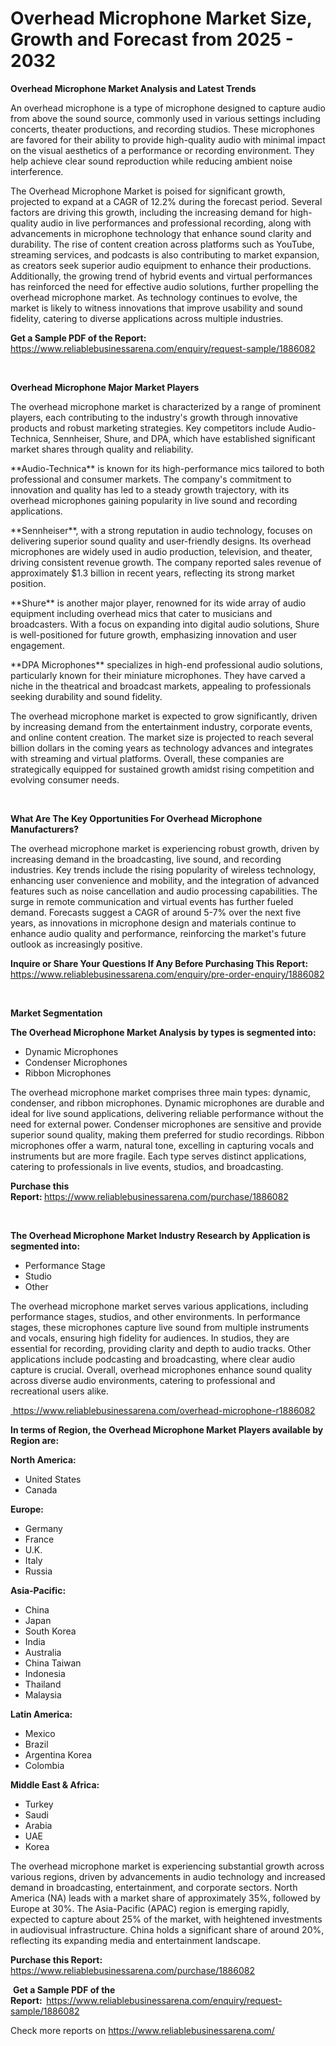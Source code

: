 <p><h1>Overhead Microphone Market Size, Growth and Forecast from 2025 - 2032</h1></p><p><strong>Overhead Microphone Market Analysis and Latest Trends</strong></p>
<p><p>An overhead microphone is a type of microphone designed to capture audio from above the sound source, commonly used in various settings including concerts, theater productions, and recording studios. These microphones are favored for their ability to provide high-quality audio with minimal impact on the visual aesthetics of a performance or recording environment. They help achieve clear sound reproduction while reducing ambient noise interference.</p><p>The Overhead Microphone Market is poised for significant growth, projected to expand at a CAGR of 12.2% during the forecast period. Several factors are driving this growth, including the increasing demand for high-quality audio in live performances and professional recording, along with advancements in microphone technology that enhance sound clarity and durability. The rise of content creation across platforms such as YouTube, streaming services, and podcasts is also contributing to market expansion, as creators seek superior audio equipment to enhance their productions. Additionally, the growing trend of hybrid events and virtual performances has reinforced the need for effective audio solutions, further propelling the overhead microphone market. As technology continues to evolve, the market is likely to witness innovations that improve usability and sound fidelity, catering to diverse applications across multiple industries.</p></p>
<p><strong>Get a Sample PDF of the Report:&nbsp;</strong> <a href="https://www.reliablebusinessarena.com/enquiry/request-sample/1886082?utm_campaign=2822&utm_medium=2&utm_source=Github&utm_content=ia&utm_term=06042025&utm_id=overhead-microphone">https://www.reliablebusinessarena.com/enquiry/request-sample/1886082</a></p>
<p>&nbsp;</p>
<p><strong>Overhead Microphone Major Market Players</strong></p>
<p><p>The overhead microphone market is characterized by a range of prominent players, each contributing to the industry's growth through innovative products and robust marketing strategies. Key competitors include Audio-Technica, Sennheiser, Shure, and DPA, which have established significant market shares through quality and reliability.</p><p>**Audio-Technica** is known for its high-performance mics tailored to both professional and consumer markets. The company's commitment to innovation and quality has led to a steady growth trajectory, with its overhead microphones gaining popularity in live sound and recording applications. </p><p>**Sennheiser**, with a strong reputation in audio technology, focuses on delivering superior sound quality and user-friendly designs. Its overhead microphones are widely used in audio production, television, and theater, driving consistent revenue growth. The company reported sales revenue of approximately $1.3 billion in recent years, reflecting its strong market position.</p><p>**Shure** is another major player, renowned for its wide array of audio equipment including overhead mics that cater to musicians and broadcasters. With a focus on expanding into digital audio solutions, Shure is well-positioned for future growth, emphasizing innovation and user engagement.</p><p>**DPA Microphones** specializes in high-end professional audio solutions, particularly known for their miniature microphones. They have carved a niche in the theatrical and broadcast markets, appealing to professionals seeking durability and sound fidelity. </p><p>The overhead microphone market is expected to grow significantly, driven by increasing demand from the entertainment industry, corporate events, and online content creation. The market size is projected to reach several billion dollars in the coming years as technology advances and integrates with streaming and virtual platforms. Overall, these companies are strategically equipped for sustained growth amidst rising competition and evolving consumer needs.</p></p>
<p>&nbsp;</p>
<p><strong>What Are The Key Opportunities For Overhead Microphone Manufacturers?</strong></p>
<p><p>The overhead microphone market is experiencing robust growth, driven by increasing demand in the broadcasting, live sound, and recording industries. Key trends include the rising popularity of wireless technology, enhancing user convenience and mobility, and the integration of advanced features such as noise cancellation and audio processing capabilities. The surge in remote communication and virtual events has further fueled demand. Forecasts suggest a CAGR of around 5-7% over the next five years, as innovations in microphone design and materials continue to enhance audio quality and performance, reinforcing the market's future outlook as increasingly positive.</p></p>
<p><strong>Inquire or Share Your Questions If Any Before Purchasing This Report:</strong> <a href="https://www.reliablebusinessarena.com/enquiry/pre-order-enquiry/1886082?utm_campaign=2822&utm_medium=2&utm_source=Github&utm_content=ia&utm_term=06042025&utm_id=overhead-microphone">https://www.reliablebusinessarena.com/enquiry/pre-order-enquiry/1886082</a></p>
<p>&nbsp;</p>
<p><strong>Market Segmentation</strong></p>
<p><strong>The Overhead Microphone Market Analysis by types is segmented into:</strong></p>
<p><ul><li>Dynamic Microphones</li><li>Condenser Microphones</li><li>Ribbon Microphones</li></ul></p>
<p><p>The overhead microphone market comprises three main types: dynamic, condenser, and ribbon microphones. Dynamic microphones are durable and ideal for live sound applications, delivering reliable performance without the need for external power. Condenser microphones are sensitive and provide superior sound quality, making them preferred for studio recordings. Ribbon microphones offer a warm, natural tone, excelling in capturing vocals and instruments but are more fragile. Each type serves distinct applications, catering to professionals in live events, studios, and broadcasting.</p></p>
<p><strong>Purchase this Report:&nbsp;</strong><a href="https://www.reliablebusinessarena.com/purchase/1886082?utm_campaign=2822&utm_medium=2&utm_source=Github&utm_content=ia&utm_term=06042025&utm_id=overhead-microphone">https://www.reliablebusinessarena.com/purchase/1886082</a></p>
<p>&nbsp;</p>
<p><strong>The Overhead Microphone Market Industry Research by Application is segmented into:</strong></p>
<p><ul><li>Performance Stage</li><li>Studio</li><li>Other</li></ul></p>
<p><p>The overhead microphone market serves various applications, including performance stages, studios, and other environments. In performance stages, these microphones capture live sound from multiple instruments and vocals, ensuring high fidelity for audiences. In studios, they are essential for recording, providing clarity and depth to audio tracks. Other applications include podcasting and broadcasting, where clear audio capture is crucial. Overall, overhead microphones enhance sound quality across diverse audio environments, catering to professional and recreational users alike.</p></p>
<p><a href="https://www.reliablebusinessarena.com/overhead-microphone-r1886082?utm_campaign=2822&utm_medium=2&utm_source=Github&utm_content=ia&utm_term=06042025&utm_id=overhead-microphone">&nbsp;https://www.reliablebusinessarena.com/overhead-microphone-r1886082</a></p>
<p><strong>In terms of Region, the Overhead Microphone Market Players available by Region are:</strong></p>
<p>
    <p> <strong> North America: </strong>
        <ul>
            <li>United States</li>
            <li>Canada</li>
        </ul>
        </p> 
    <p> <strong> Europe: </strong>
        <ul>
            <li>Germany</li>
            <li>France</li>
            <li>U.K.</li>
            <li>Italy</li>
            <li>Russia</li>
        </ul>
        </p> 
    <p> <strong> Asia-Pacific: </strong>
        <ul>
            <li>China</li>
            <li>Japan</li>
            <li>South Korea</li>
            <li>India</li>
            <li>Australia</li>
            <li>China Taiwan</li>
            <li>Indonesia</li>
            <li>Thailand</li>
            <li>Malaysia</li>
        </ul>
        </p> 
    <p> <strong> Latin America: </strong>
        <ul>
            <li>Mexico</li>
            <li>Brazil</li>
            <li>Argentina Korea</li>
            <li>Colombia</li>
        </ul>
        </p> 
    <p> <strong> Middle East & Africa: </strong>
        <ul>
            <li>Turkey</li>
            <li>Saudi</li>
            <li>Arabia</li>
            <li>UAE</li>
            <li>Korea</li>
        </ul>
    </p>
    </p>
<p><p>The overhead microphone market is experiencing substantial growth across various regions, driven by advancements in audio technology and increased demand in broadcasting, entertainment, and corporate sectors. North America (NA) leads with a market share of approximately 35%, followed by Europe at 30%. The Asia-Pacific (APAC) region is emerging rapidly, expected to capture about 25% of the market, with heightened investments in audiovisual infrastructure. China holds a significant share of around 20%, reflecting its expanding media and entertainment landscape.</p></p>
<p><strong>Purchase this Report: </strong><a href="https://www.reliablebusinessarena.com/purchase/1886082?utm_campaign=2822&utm_medium=2&utm_source=Github&utm_content=ia&utm_term=06042025&utm_id=overhead-microphone">https://www.reliablebusinessarena.com/purchase/1886082</a></p>
<p>&nbsp;<strong>Get a Sample PDF of the Report:&nbsp;&nbsp;</strong><a href="https://www.reliablebusinessarena.com/enquiry/request-sample/1886082?utm_campaign=2822&utm_medium=2&utm_source=Github&utm_content=ia&utm_term=06042025&utm_id=overhead-microphone">https://www.reliablebusinessarena.com/enquiry/request-sample/1886082</a></p>
<p><strong></strong></p>
<p>Check more reports on <a href="https://www.reliablebusinessarena.com/?utm_campaign=2822&utm_medium=2&utm_source=Github&utm_content=ia&utm_term=06042025&utm_id=overhead-microphone">https://www.reliablebusinessarena.com/</a></p>